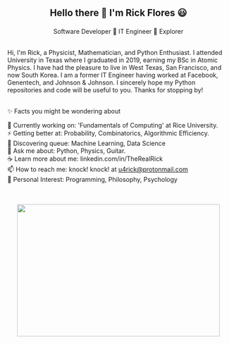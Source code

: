 <h2> <p align="center"> Hello there 👋 I'm Rick Flores 😃 </h2>
   
<p align="center"> 
  Software Developer 🌱 IT Engineer 🌱 Explorer
</p>

<br>
Hi, I'm Rick, a Physicist, Mathematician, and Python Enthusiast. 
I attended University in Texas where I graduated in 2019, earning my BSc in Atomic Physics. 
I have had the pleasure to live in West Texas, San Francisco, and now South Korea.
I am a former IT Engineer having worked at Facebook, Genentech, and Johnson & Johnson.
I sincerely hope my Python repositories and code will be useful to you.
Thanks for stopping by! <br><br>


✨ Facts you might be wondering about <br>

🔭 Currently working on: 'Fundamentals of Computing' at Rice University. <br> 
⚡ Getting better at: Probability, Combinatorics, Algorithmic Efficiency. <br>
🌱 Discovering queue: Machine Learning, Data Science<br>
💬 Ask me about: Python, Physics, Guitar. <br>
☕ Learn more about me: linkedin.com/in/TheRealRick<br>
📫 How to reach me: knock! knock! at u4rick@protonmail.com <br>
💜 Personal Interest: Programming, Philosophy, Psychology <br><br><br>

<p align="center">
  <img width="460" height="300" src="http://www.fillmurray.com/460/300">
</p><br><br>

<!--
**RickOrTreat/RickOrTreat** is a ✨ _special_ ✨ repository because its `README.md` (this file) appears on your GitHub profile.

Here are some ideas to get you started:

- 🔭 I’m currently working on ...
- 🌱 I’m currently learning ...
- 👯 I’m looking to collaborate on ...
- 🤔 I’m looking for help with ...
- 💬 Ask me about ...
- 📫 How to reach me: ...
- 😄 Pronouns: ...
- ⚡ Fun fact: ...
-->
